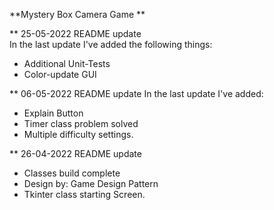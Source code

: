 **Mystery Box Camera Game **

** 25-05-2022 README update     
In the last update I've added the following things:
- Additional Unit-Tests 
- Color-update GUI

** 06-05-2022 README update
In the last update I've added:
- Explain Button
- Timer class problem solved
- Multiple difficulty settings. 

** 26-04-2022 README update
- Classes build complete
- Design by: Game Design Pattern
- Tkinter class starting Screen. 

